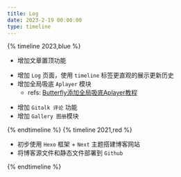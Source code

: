 ```yaml
---
title: Log
date: 2023-2-19 00:00:00
type: timeline
---
```

{% timeline 2023,blue %}

<!-- timeline 02-22 -->

- 增加文章置顶功能

<!-- endtimeline -->

<!-- timeline 02-19 -->

- 增加 `Log` 页面，使用 `timeline` 标签更直观的展示更新历史
- 增加全局吸底 `Aplayer` 模块
  - refs: [Butterfly添加全局吸底Aplayer教程](https://butterfly.js.org/posts/507c070f/#%E6%8F%92%E5%85%A5-Aplayer-html)

<!-- endtimeline -->

<!-- timeline 02-18 -->

- 增加 `Gitalk 评论` 功能
- 增加 `Gallery 图册`模块

<!-- endtimeline -->

{% endtimeline %}
{% timeline 2021,red %}

<!-- timeline 04-16 -->

- 初步使用 `Hexo` 框架 + `Next` 主题搭建博客网站
- 将博客源文件和静态文件部署到 `Github`

<!-- endtimeline -->

{% endtimeline %}
